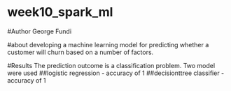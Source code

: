 # week10_spark_ml
#Author
George Fundi

#about
developing a machine learning model for predicting whether a customer will churn based on a number of factors.

#Results
The prediction outcome is a classification problem. Two model were used
##logistic regression - accuracy of 1
##decisionttree classifier - accuracy of 1
